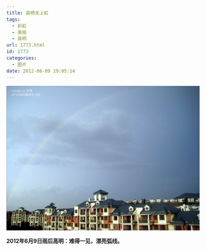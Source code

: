 ```yaml
---
title: 高明天上虹
tags:
  - 彩虹
  - 美丽
  - 高明
url: 1773.html
id: 1773
categories:
  - 图片
date: 2012-06-09 19:05:14
---
```


[![](/images/uploads/2012/06/高明天上虹-20120609.jpg "高明天上虹  20120609")](/images/uploads/2012/06/高明天上虹-20120609.jpg)

**2012年6月9日雨后高明：难得一见，漂亮弧线。**